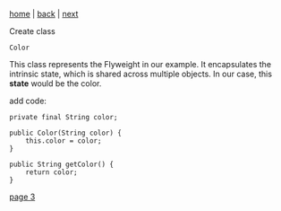 [home](./page01.md) | [back](./page01.md) | [next](./page03.md)

Create class
```
Color
```
This class represents the Flyweight in our example. It encapsulates the intrinsic state, which is shared across multiple objects. In our case, this **state** would be the color.

add code:
```
private final String color;

public Color(String color) {
    this.color = color;
}

public String getColor() {
    return color;
}
```


[page 3](./page03.md)
